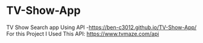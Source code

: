 # TV-Show-App
TV Show Search app Using API  -https://ben-c3012.github.io/TV-Show-App/
For this Project I Used This API: https://www.tvmaze.com/api
